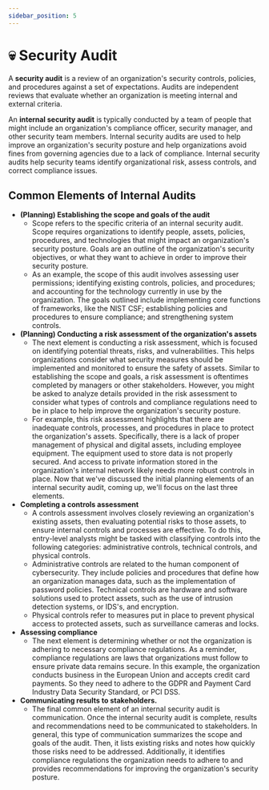 ```yaml
---
sidebar_position: 5
---
```


# 💀 Security Audit


A **security audit** is a review of an organization's security controls, policies, and procedures against a set of expectations. Audits are independent reviews that evaluate whether an organization is meeting internal and external criteria. 

An **internal security audit** is typically conducted by a team of people that might include an organization's compliance officer, security manager, and other security team members. Internal security audits are used to help improve an organization's security posture and help organizations avoid fines from governing agencies due to a lack of compliance. Internal security audits help security teams identify organizational risk, assess controls, and correct compliance issues.

## Common Elements of Internal Audits


* **(Planning) Establishing the scope and goals of the audit**
	* Scope refers to the specific criteria of an internal security audit. Scope requires organizations to identify people, assets, policies, procedures, and technologies that might impact an organization's security posture. Goals are an outline of the organization's security objectives, or what they want to achieve in order to improve their security posture.
	* As an example, the scope of this audit involves assessing user permissions; identifying existing controls, policies, and procedures; and accounting for the technology currently in use by the organization. The goals outlined include implementing core functions of frameworks, like the NIST CSF; establishing policies and procedures to ensure compliance; and strengthening system controls.
* **(Planning) Conducting a risk assessment of the organization's assets**
	* The next element is conducting a risk assessment, which is focused on identifying potential threats, risks, and vulnerabilities. This helps organizations consider what security measures should be implemented and monitored to ensure the safety of assets. Similar to establishing the scope and goals, a risk assessment is oftentimes completed by managers or other stakeholders. However, you might be asked to analyze details provided in the risk assessment to consider what types of controls and compliance regulations need to be in place to help improve the organization's security posture.
	* For example, this risk assessment highlights that there are inadequate controls, processes, and procedures in place to protect the organization's assets. Specifically, there is a lack of proper management of physical and digital assets, including employee equipment. The equipment used to store data is not properly secured. And access to private information stored in the organization's internal network likely needs more robust controls in place. Now that we've discussed the initial planning elements of an internal security audit, coming up, we'll focus on the last three elements.
* **Completing a controls assessment**
	* A controls assessment involves closely reviewing an organization's existing assets, then evaluating potential risks to those assets, to ensure internal controls and processes are effective. To do this, entry-level analysts might be tasked with classifying controls into the following categories: administrative controls, technical controls, and physical controls.  
	* Administrative controls are related to the human component of cybersecurity. They include policies and procedures that define how an organization manages data, such as the implementation of password policies. Technical controls are hardware and software solutions used to protect assets, such as the use of intrusion detection systems, or IDS's, and encryption.
	* Physical controls refer to measures put in place to prevent physical access to protected assets, such as surveillance cameras and locks.
* **Assessing compliance**
	* The next element is determining whether or not the organization is adhering to necessary compliance regulations. As a reminder, compliance regulations are laws that organizations must follow to ensure private data remains secure. In this example, the organization conducts business in the European Union and accepts credit card payments. So they need to adhere to the GDPR and Payment Card Industry Data Security Standard, or PCI DSS.
* **Communicating results to stakeholders.**
	* The final common element of an internal security audit is communication. Once the internal security audit is complete, results and recommendations need to be communicated to stakeholders. In general, this type of communication summarizes the scope and goals of the audit. Then, it lists existing risks and notes how quickly those risks need to be addressed. Additionally, it identifies compliance regulations the organization needs to adhere to and provides recommendations for improving the organization's security posture.